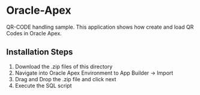 # Oracle-Apex

QR-CODE handling sample. This application shows how create and load QR Codes in Oracle Apex.

Installation Steps
--------------------------

1. Download the .zip files of this directory
2. Navigate into Oracle Apex Environment to App Builder -> Import
3. Drag and Drop the .zip file and click next
4. Execute the SQL script  
